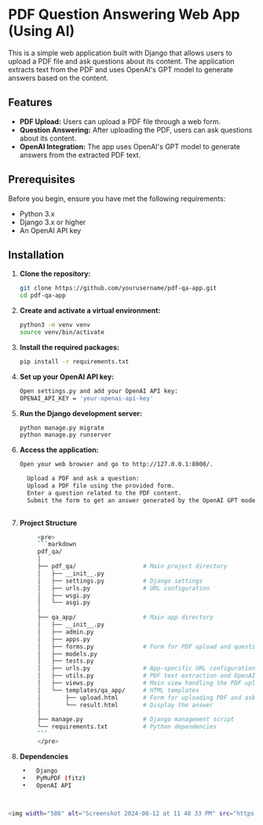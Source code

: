 # PDF Question Answering Web App (Using AI)

This is a simple web application built with Django that allows users to upload a PDF file and ask questions about its content. The application extracts text from the PDF and uses OpenAI's GPT model to generate answers based on the content.

## Features

- **PDF Upload:** Users can upload a PDF file through a web form.
- **Question Answering:** After uploading the PDF, users can ask questions about its content.
- **OpenAI Integration:** The app uses OpenAI's GPT model to generate answers from the extracted PDF text.

## Prerequisites

Before you begin, ensure you have met the following requirements:

- Python 3.x
- Django 3.x or higher
- An OpenAI API key

## Installation

1. **Clone the repository:**

   ```bash
   git clone https://github.com/yourusername/pdf-qa-app.git
   cd pdf-qa-app

2. **Create and activate a virtual environment:**
   
   ```bash
   python3 -m venv venv
   source venv/bin/activate


3. **Install the required packages:**
    
    ```bash
    pip install -r requirements.txt

4. **Set up your OpenAI API key:**
   
   ```bash
   Open settings.py and add your OpenAI API key:
   OPENAI_API_KEY = 'your-openai-api-key'

5. **Run the Django development server:**

   ```bash
   python manage.py migrate
   python manage.py runserver

6. **Access the application:**
   
   ```bash
   Open your web browser and go to http://127.0.0.1:8000/.

	 Upload a PDF and ask a question:
	 Upload a PDF file using the provided form.
	 Enter a question related to the PDF content.
	 Submit the form to get an answer generated by the OpenAI GPT model.
 
7. **Project Structure**

   ```bash
		<pre>
		```markdown
		pdf_qa/
		│
		├── pdf_qa/                   # Main project directory
		│   ├── __init__.py
		│   ├── settings.py           # Django settings
		│   ├── urls.py               # URL configuration
		│   ├── wsgi.py
		│   └── asgi.py
		│
		├── qa_app/                   # Main app directory
		│   ├── __init__.py
		│   ├── admin.py
		│   ├── apps.py
		│   ├── forms.py              # Form for PDF upload and question submission
		│   ├── models.py
		│   ├── tests.py
		│   ├── urls.py               # App-specific URL configuration
		│   ├── utils.py              # PDF text extraction and OpenAI interaction
		│   ├── views.py              # Main view handling the PDF upload and QA
		│   └── templates/qa_app/     # HTML templates
		│       ├── upload.html       # Form for uploading PDF and asking a question
		│       └── result.html       # Display the answer
		│
		├── manage.py                 # Django management script
		└── requirements.txt          # Python dependencies
		```
		</pre>


8. **Dependencies**

```bash
	•	Django
	•	PyMuPDF (fitz)
	•	OpenAI API



<img width="586" alt="Screenshot 2024-08-12 at 11 48 33 PM" src="https://github.com/user-attachments/assets/a8ede71d-cdde-4e9e-a858-fe06300707d5">


